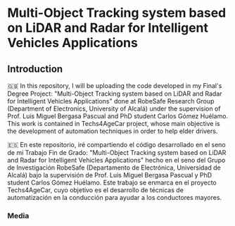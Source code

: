 # Multi-Object Tracking system based on LiDAR and Radar for Intelligent Vehicles Applications

## Introduction

:uk: In this repository, I will be uploading the code developed in my Final's Degree Project: "Multi-Object Tracking system based on LiDAR and Radar for Intelligent Vehicles Applications" done at RobeSafe Research Group (Department of Electronics, University of Alcalá) under the supervision of Prof. Luis Miguel Bergasa Pascual and PhD student Carlos Gómez Huélamo. This work is contained in Techs4AgeCar project, whose main objective is the development of automation techniques in order to help elder drivers.

:es: En este repositorio, iré compartiendo el código desarrollado en el seno de mi Trabajo Fin de Grado: "Multi-Object Tracking system based on LiDAR and Radar for Intelligent Vehicles Applications" hecho en el seno del Grupo de Investigación RobeSafe (Departamento de Electrónica, Universidad de Alcalá) bajo la supervisión de Prof. Luis Miguel Bergasa Pascual y PhD student Carlos Gómez Huélamo. Este trabajo se enmarca en el proyecto Techs4AgeCar, cuyo objetivo es el desarrollo de técnicas de automatización en la conducción para ayudar a los conductores mayores.

### Media
